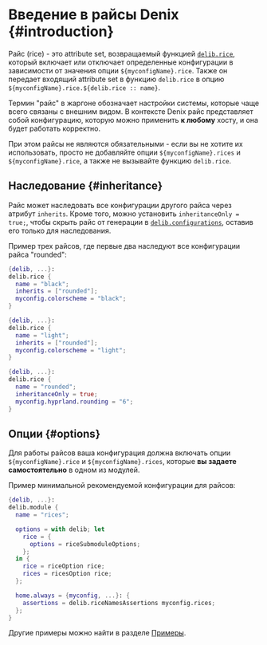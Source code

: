 # Введение в райсы Denix {#introduction}
Райс (rice) - это attribute set, возвращаемый функцией [`delib.rice`](/ru/rices/structure), который включает или отключает определенные конфигурации в зависимости от значения опции `${myconfigName}.rice`. Также он передает входящий attribute set в функцию `delib.rice` в опцию `${myconfigName}.rice.${delib.rice :: name}`.

Термин "райс" в жаргоне обозначает настройки системы, которые чаще всего связаны с внешним видом. В контексте Denix райс представляет собой конфигурацию, которую можно применить **к любому** хосту, и она будет работать корректно.

При этом райсы не являются обязательными - если вы не хотите их использовать, просто не добавляйте опции `${myconfigName}.rices` и `${myconfigName}.rice`, а также не вызывайте функцию `delib.rice`.

## Наследование {#inheritance}
Райс может наследовать все конфигурации другого райса через атрибут `inherits`. Кроме того, можно установить `inheritanceOnly = true;`, чтобы скрыть райс от генерации в [`delib.configurations`](/ru/configurations/introduction), оставив его только для наследования.

Пример трех райсов, где первые два наследуют все конфигурации райса "rounded":

```nix
{delib, ...}:
delib.rice {
  name = "black";
  inherits = ["rounded"];
  myconfig.colorscheme = "black";
}
```

```nix
{delib, ...}:
delib.rice {
  name = "light";
  inherits = ["rounded"];
  myconfig.colorscheme = "light";
}
```

```nix
{delib, ...}:
delib.rice {
  name = "rounded";
  inheritanceOnly = true;
  myconfig.hyprland.rounding = "6";
}
```

## Опции {#options}
Для работы райсов ваша конфигурация должна включать опции `${myconfigName}.rice` и `${myconfigName}.rices`, которые **вы задаете самостоятельно** в одном из модулей.

Пример минимальной рекомендуемой конфигурации для райсов:

```nix
{delib, ...}:
delib.module {
  name = "rices";

  options = with delib; let
    rice = {
      options = riceSubmoduleOptions;
    };
  in {
    rice = riceOption rice;
    rices = ricesOption rice;
  };

  home.always = {myconfig, ...}: {
    assertions = delib.riceNamesAssertions myconfig.rices;
  };
}
```

Другие примеры можно найти в разделе [Примеры](/ru/rices/examples).
